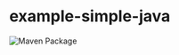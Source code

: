 # example-simple-java

![Maven Package](https://github.com/fcatae/example-simple-java/workflows/Maven%20Package/badge.svg)
